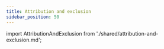```yaml
---
title: Attribution and exclusion
sidebar_position: 50
---
```


import AttributionAndExclusion from './shared/attribution-and-exclusion.md';

<AttributionAndExclusion />
